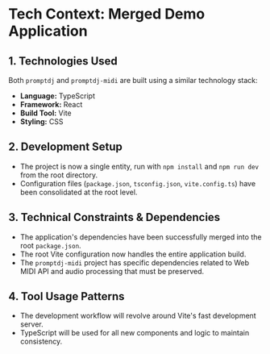 # Tech Context: Merged Demo Application

## 1. Technologies Used

Both `promptdj` and `promptdj-midi` are built using a similar technology stack:

-   **Language:** TypeScript
-   **Framework:** React
-   **Build Tool:** Vite
-   **Styling:** CSS

## 2. Development Setup

-   The project is now a single entity, run with `npm install` and `npm run dev` from the root directory.
-   Configuration files (`package.json`, `tsconfig.json`, `vite.config.ts`) have been consolidated at the root level.

## 3. Technical Constraints & Dependencies

-   The application's dependencies have been successfully merged into the root `package.json`.
-   The root Vite configuration now handles the entire application build.
-   The `promptdj-midi` project has specific dependencies related to Web MIDI API and audio processing that must be preserved.

## 4. Tool Usage Patterns

-   The development workflow will revolve around Vite's fast development server.
-   TypeScript will be used for all new components and logic to maintain consistency.
